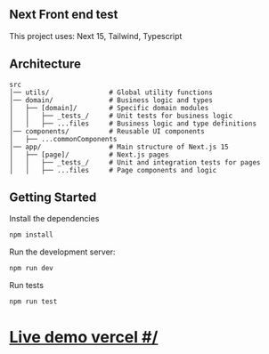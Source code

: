 ## Next Front end test

This project uses: Next 15, Tailwind, Typescript

## Architecture

```
src
│── utils/               # Global utility functions
│── domain/              # Business logic and types
│   ├── [domain]/        # Specific domain modules
│   │   ├── _tests_/     # Unit tests for business logic
│   │   ├── ...files     # Business logic and type definitions
│── components/          # Reusable UI components
│   ├── ...commonComponents
│── app/                 # Main structure of Next.js 15
│   ├── [page]/          # Next.js pages
│   │   ├── _tests_/     # Unit and integration tests for pages
│   │   ├── ...files     # Page components and logic
```

## Getting Started

Install the dependencies

```bash
npm install
```

Run the development server:

```bash
npm run dev
```

Run tests

```bash
npm run test
```

# [Live demo vercel #/ ](#)
